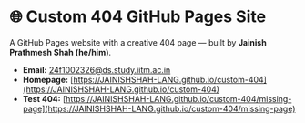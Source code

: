 # 🌐 Custom 404 GitHub Pages Site

A GitHub Pages website with a creative 404 page — built by **Jainish Prathmesh Shah (he/him)**.

- **Email:** 24f1002326@ds.study.iitm.ac.in  
- **Homepage:** [https://JAINISHSHAH-LANG.github.io/custom-404](https://JAINISHSHAH-LANG.github.io/custom-404)  
- **Test 404:** [https://JAINISHSHAH-LANG.github.io/custom-404/missing-page](https://JAINISHSHAH-LANG.github.io/custom-404/missing-page)
